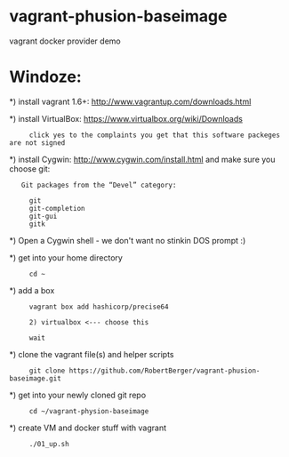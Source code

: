 vagrant-phusion-baseimage
=========================

vagrant docker provider demo

Windoze:
=======

*) install vagrant 1.6+: http://www.vagrantup.com/downloads.html

*) install VirtualBox: https://www.virtualbox.org/wiki/Downloads

         click yes to the complaints you get that this software packeges are not signed

*) install Cygwin: http://www.cygwin.com/install.html and make sure you choose git: 

       Git packages from the “Devel” category:

         git
         git-completion
         git-gui
         gitk

*) Open a Cygwin shell - we don't want no stinkin DOS prompt :)

*) get into your home directory

         cd ~

*) add a box

         vagrant box add hashicorp/precise64

         2) virtualbox <--- choose this

         wait

*) clone the vagrant file(s) and helper scripts

         git clone https://github.com/RobertBerger/vagrant-phusion-baseimage.git

*) get into your newly cloned git repo

         cd ~/vagrant-physion-baseimage

*) create VM and docker stuff with vagrant

         ./01_up.sh


